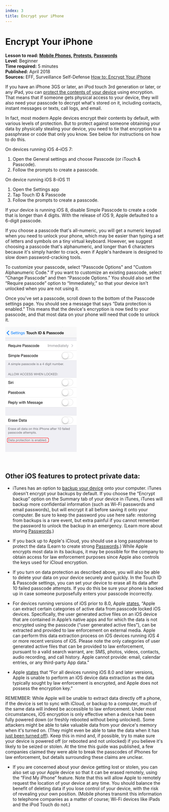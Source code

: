 ```yaml
---
index: 3
title: Encrypt your iPhone
---
```

Encrypt Your iPhone
===========================

**Lesson to read: [Mobile Phones](umbrella://communications/mobile-phones), [Protests](umbrella://operations/protests), [Passwords](umbrella://information/passwords)**  
**Level**: Beginner  
**Time required:** 5 minutes  
**Published:** April 2018   
**Sources:** EFF, Surveillance Self-Defense [How to: Encrypt Your iPhone](https://ssd.eff.org/en/module/how-encrypt-your-iphone)

If you have an iPhone 3GS or later, an iPod touch 3rd generation or later, or any iPad, you can [protect the contents of your device](https://www.apple.com/privacy/privacy-built-in/) using encryption. That means that if someone gets physical access to your device, they will also need your passcode to decrypt what's stored on it, including contacts, instant messages or texts, call logs, and email.

In fact, most modern Apple devices encrypt their contents by default, with various levels of protection. But to protect against someone obtaining your data by physically stealing your device, you need to tie that encryption to a passphrase or code that only you know. See below for instructions on how to do this.

On devices running iOS 4–iOS 7:

1.  Open the General settings and choose Passcode (or iTouch & Passcode).
2.  Follow the prompts to create a passcode.

On device running iOS 8-iOS 11

1.  Open the Settings app
2.  Tap Touch ID & Passcode
3.  Follow the prompts to create a passcode.

If your device is running iOS 8, disable Simple Passcode to create a code that is longer than 4 digits. With the release of iOS 9, Apple defaulted to a 6-digit passcode.

If you choose a passcode that's all-numeric, you will get a numeric keypad when you need to unlock your phone, which may be easier than typing a set of letters and symbols on a tiny virtual keyboard. However, we suggest choosing a passcode that's alphanumeric, and longer than 6 characters because it's simply harder to crack, even if Apple's hardware is designed to slow down password-cracking tools.

To customize your passcode, select "Passcode Options" and "Custom Alphanumeric Code." If you want to customize an existing passcode, select “Change Passcode” and then “Passcode Options.” You should also set the “Require passcode” option to “Immediately,” so that your device isn't unlocked when you are not using it.

Once you've set a passcode, scroll down to the bottom of the Passcode settings page. You should see a message that says “Data protection is enabled.” This means that the device's encryption is now tied to your passcode, and that most data on your phone will need that code to unlock it.

![How to Encrypt Your iPhone 1](howtoencryptyouriphone1.png)

 

Other iOS features to protect private data: 
--------------------------------------------------------------------------------------------------------------------

*   iTunes has an option to [backup your device](https://support.apple.com/en-us/HT203977) onto your computer. iTunes doesn't encrypt your backups by default. If you choose the “Encrypt backup” option on the Summary tab of your device in iTunes, iTunes will backup more confidential information (such as Wi-Fi passwords and email passwords), but will encrypt it all before saving it onto your computer. Be sure to keep the password you use here safe: restoring from backups is a rare event, but extra painful if you cannot remember the password to unlock the backup in an emergency. (Learn more about storing [Passwords](umbrella://information/passwords/advanced).)
    
*   If you back up to Apple's iCloud, you should use a long passphrase to protect the data (Learn to create strong [Passwords](umbrella://information/passwords/beginner).) While Apple encrypts most data in its backups, it may be possible for the company to obtain access for law enforcement purposes since Apple also controls the keys used for iCloud encryption.
    
*   If you turn on data protection as described above, you will also be able to delete your data on your device securely and quickly. In the Touch ID & Passcode settings, you can set your device to erase all its data after 10 failed passcode attempts. If you do this be sure your phone is backed up in case someone purposefully enters your passcode incorrectly.
    
*   For devices running versions of iOS prior to 8.0, Apple [states](https://web.archive.org/web/20140902203916/http://www.apple.com/legal/more-resources/law-enforcement/), “Apple can extract certain categories of active data from passcode locked iOS devices. Specifically, the user generated active files on an iOS device that are contained in Apple’s native apps and for which the data is not encrypted using the passcode (“user generated active files”), can be extracted and provided to law enforcement on external media. Apple can perform this data extraction process on iOS devices running iOS 4 or more recent versions of iOS. Please note the only categories of user generated active files that can be provided to law enforcement, pursuant to a valid search warrant, are: SMS, photos, videos, contacts, audio recording, and call history. Apple cannot provide: email, calendar entries, or any third-party App data.”

*   Apple [states](https://www.apple.com/legal/privacy/law-enforcement-guidelines-us.pdf) that “For all devices running iOS 8.0 and later versions, Apple is unable to perform an iOS device data extraction as the data typically sought by law enforcement is encrypted, and Apple does not possess the encryption key.”

REMEMBER: While Apple will be unable to extract data directly off a phone, if the device is set to sync with iCloud, or backup to a computer, much of the same data will indeed be accessible to law enforcement. Under most circumstances, iOS encryption is only effective when a device has been fully powered down (or freshly rebooted without being unlocked). Some attackers might be able to take valuable data from your device's memory when it's turned on. (They might even be able to take the data when it has [just been turned off](https://en.wikipedia.org/wiki/Cold_boot_attack)). Keep this in mind and, if possible, try to make sure your device is powered off (or rebooted and not unlocked) if you believe it's likely to be seized or stolen. At the time this guide was published, a few companies claimed they were able to break the passcodes of iPhones for law enforcement, but details surrounding these claims are unclear.

*   If you are concerned about your device getting lost or stolen, you can also set up your Apple device so that it can be erased remotely, using the “Find My iPhone” feature. Note that this will allow Apple to remotely request the location of your device at any time. You should balance the benefit of deleting data if you lose control of your device, with the risk of revealing your own position. (Mobile phones transmit this information to telephone companies as a matter of course; Wi-Fi devices like iPads and the iPod Touch do not.)